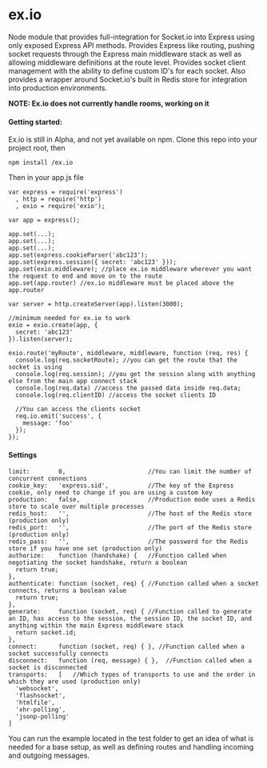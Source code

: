 ex.io
=====

Node module that provides full-integration for Socket.io into Express using only exposed Express API methods. Provides Express like routing, pushing socket requests through the Express main middleware stack as well as allowing middleware definitions at the route level. Provides socket client management with the ability to define custom ID's for each socket. Also provides a wrapper around Socket.io's built in Redis store for integration into production environments.

**NOTE: Ex.io does not currently handle rooms, working on it**

#### Getting started:

Ex.io is still in Alpha, and not yet available on npm. Clone this repo into your project root, then 

```
npm install /ex.io
```

Then in your app.js file

```
var express = require('express')
  , http = require('http')
  , exio = require('exio');
  
var app = express();
  
app.set(...);
app.set(...);
app.set(...);
app.set(express.cookieParser('abc123');
app.set(express.session({ secret: 'abc123' }));
app.set(exio.middleware); //place ex.io middleware wherever you want the request to end and move on to the route
app.set(app.router) //ex.io middleware must be placed above the app.router

var server = http.createServer(app).listen(3000);

//minimum needed for ex.io to work
exio = exio.create(app, {
  secret: 'abc123' 
}).listen(server);

exio.route('myRoute', middleware, middleware, function (req, res) {
  console.log(req.socketRoute); //you can get the route that the socket is using 
  console.log(req.session); //you get the session along with anything else from the main app connect stack
  console.log(req.data) //access the passed data inside req.data;
  console.log(req.clientID) //access the socket clients ID
  
  //You can access the clients socket
  req.io.emit('success', {
    message: 'foo'
  });
});

```

#### Settings

```
limit:        0,                       //You can limit the number of concurrent connections
cookie_key:   'express.sid',           //The key of the Express cookie, only need to change if you are using a custom key
production:   false,                   //Production mode uses a Redis store to scale over multiple processes
redis_host:   '',                      //The host of the Redis store (production only)
redis_port:   '',                      //The port of the Redis store (production only)
redis_pass:   '',                      //The password for the Redis store if you have one set (production only)
authorize:    function (handshake) {   //Function called when negotiating the socket handshake, return a boolean
  return true;
},
authenticate: function (socket, req) { //Function called when a socket connects, returns a boolean value
  return true;
},
generate:     function (socket, req) { //Function called to generate an ID, has access to the session, the session ID, the socket ID, and anything within the main Express middleware stack
  return socket.id;
},
connect:      function (socket, req) { }, //Function called when a socket successfully connects
disconnect:   function (req, message) { },  //Function called when a socket is disconnected
transports:   [   //Which types of transports to use and the order in which they are used (production only)
  'websocket',
  'flashsocket',
  'htmlfile',
  'xhr-polling',
  'jsonp-polling'
]
```

You can run the example located in the test folder to get an idea of what is needed for a base setup, as well as defining routes and handling incoming and outgoing messages.
